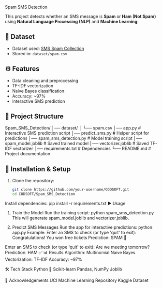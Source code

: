 Spam SMS Detection  

This project detects whether an SMS message is **Spam** or **Ham (Not Spam)** using **Natural Language Processing (NLP)** and **Machine Learning**.  

## 📂 Dataset  
- Dataset used: [SMS Spam Collection](https://www.kaggle.com/datasets/uciml/sms-spam-collection-dataset)  
- Stored in: `dataset/spam.csv`  

## ⚙️ Features  
- Data cleaning and preprocessing  
- TF-IDF vectorization  
- Naive Bayes classification  
- Accuracy: ~97%  
- Interactive SMS prediction  

## 📁 Project Structure  
Spam_SMS_Detection/
│── dataset/
│ └── spam.csv
│── app.py # Interactive SMS prediction script
│── predict_sms.py # Helper script for predictions
│── spam_sms_detection.py # Model training script
│── spam_model.joblib # Saved trained model
│── vectorizer.joblib # Saved TF-IDF vectorizer
│── requirements.txt # Dependencies
└── README.md # Project documentation

## 🚀 Installation & Setup  

1. Clone the repository:  
   ```bash
   git clone https://github.com/your-username/CODSOFT.git
   cd CODSOFT/Spam_SMS_Detection
Install dependencies:
pip install -r requirements.txt
▶️ Usage
1. Train the Model
Run the training script:
python spam_sms_detection.py
This will generate spam_model.joblib and vectorizer.joblib.

2. Predict SMS Messages
Run the app for interactive predictions:
python app.py
Example:
Enter an SMS to check (or type 'quit' to exit): Congratulations! You won free tickets
Prediction: SPAM 🚨

Enter an SMS to check (or type 'quit' to exit): Are we meeting tomorrow?
Prediction: HAM ✅
📊 Results
Algorithm: Multinomial Naive Bayes
Vectorization: TF-IDF
Accuracy: ~97%

🛠 Tech Stack
Python 🐍
Scikit-learn
Pandas, NumPy
Joblib

🙏 Acknowledgements
UCI Machine Learning Repository
Kaggle Dataset

